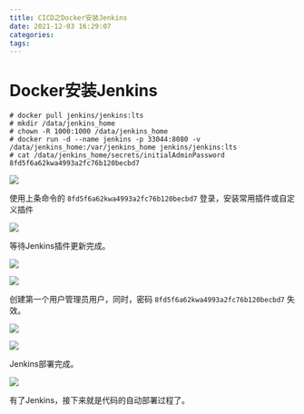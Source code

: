```yaml
---
title: CICD之Docker安装Jenkins
date: 2021-12-03 16:29:07
categories:
tags:
---
```



# Docker安装Jenkins

	# docker pull jenkins/jenkins:lts
	# mkdir /data/jenkins_home
	# chown -R 1000:1000 /data/jenkins_home
	# docker run -d --name jenkins -p 33044:8080 -v /data/jenkins_home:/var/jenkins_home jenkins/jenkins:lts
	# cat /data/jenkins_home/secrets/initialAdminPassword 
	8fd5f6a62kwa4993a2fc76b120becbd7



![](/images/cicd-jenkins/image-20211203160457116.png)

使用上条命令的 `8fd5f6a62kwa4993a2fc76b120becbd7` 登录，安装常用插件或自定义插件

![](/images/cicd-jenkins/image-20211203160709642.png)

等待Jenkins插件更新完成。

![](/images/cicd-jenkins/image-20211203160732723.png)

![](/images/cicd-jenkins/image-20211203160950616.png)

创建第一个用户管理员用户，同时，密码 `8fd5f6a62kwa4993a2fc76b120becbd7` 失效。

![](/images/cicd-jenkins/image-20211203161245849.png)

![](/images/cicd-jenkins/image-20211203161356068.png)

Jenkins部署完成。

![](/images/cicd-jenkins/image-20211203161413551.png)

有了Jenkins，接下来就是代码的自动部署过程了。



